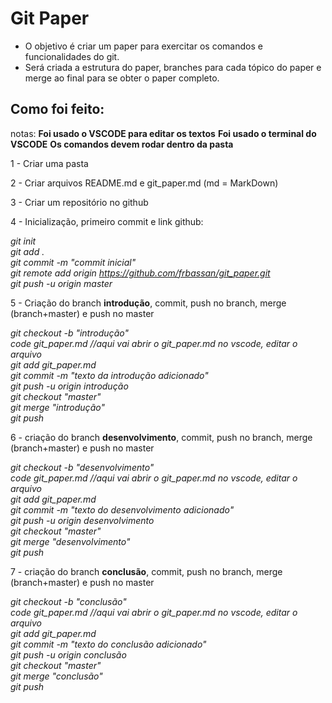 # **Git Paper**
* O objetivo é criar um paper para exercitar os comandos e funcionalidades do git.
* Será criada a estrutura do paper, branches para cada tópico do paper e merge ao final para se obter o paper completo.

## **Como foi feito:**

notas: 
**Foi usado o VSCODE para editar os textos**
**Foi usado o terminal do VSCODE**
**Os comandos devem rodar dentro da pasta**

1 - Criar uma pasta  


2 - Criar arquivos README.md e git_paper.md (md = MarkDown)


3 - Criar um repositório no github 


4 - Inicialização, primeiro commit e link github:

*git init*  
*git add .*  
*git commit -m "commit inicial"*  
*git remote add origin https://github.com/frbassan/git_paper.git*  
*git push -u origin master*  


5 - Criação do branch **introdução**, commit, push no branch, merge (branch+master) e push no master

*git checkout -b "introdução"*  
*code git_paper.md //aqui vai abrir o git_paper.md no vscode, editar o arquivo*  
*git add git_paper.md*  
*git commit -m "texto da introdução adicionado"*  
*git push -u origin introdução*  
*git checkout "master"*  
*git merge "introdução"*  
*git push*  


6 - criação do branch **desenvolvimento**, commit, push no branch, merge (branch+master) e push no master

*git checkout -b "desenvolvimento"*  
*code git_paper.md //aqui vai abrir o git_paper.md no vscode, editar o arquivo*  
*git add git_paper.md*  
*git commit -m "texto do desenvolvimento adicionado"*  
*git push -u origin desenvolvimento*  
*git checkout "master"*  
*git merge "desenvolvimento"*  
*git push*  


7 - criação do branch **conclusão**, commit, push no branch, merge (branch+master) e push no master  

*git checkout -b "conclusão"*  
*code git_paper.md //aqui vai abrir o git_paper.md no vscode, editar o arquivo*  
*git add git_paper.md*  
*git commit -m "texto do conclusão adicionado"*  
*git push -u origin conclusão*  
*git checkout "master"*  
*git merge "conclusão"*  
*git push*  
